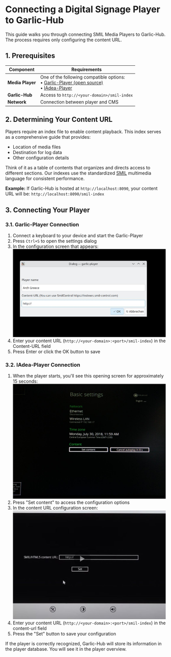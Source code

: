 # Connecting a Digital Signage Player to Garlic-Hub

This guide walks you through connecting SMIL Media Players to Garlic-Hub. The process requires only configuring the content URL.

## 1. Prerequisites

| Component | Requirements |
|-----------|--------------|
| **Media Player** | One of the following compatible options:<br>• [Garlic-Player (open source)](https://garlic-signage.com/garlic-player/downloads)<br>• [IAdea-Player](https://iadea.com) |
| **Garlic-Hub** | Access to `http://<your-domain>/smil-index` |
| **Network** | Connection between player and CMS |

## 2. Determining Your Content URL

Players require an index file to enable content playback. This index serves as a comprehensive guide that provides:
- Location of media files
- Destination for log data
- Other configuration details

Think of it as a table of contents that organizes and directs access to different sections. Our indexes use the standardized [SMIL](https://www.w3.org/TR/SMIL3/) multimedia language for consistent performance.

**Example:**
If Garlic-Hub is hosted at `http://localhost:8090`, your content URL will be: `http://localhost:8090/smil-index`

## 3. Connecting Your Player

### 3.1. Garlic-Player Connection

1. Connect a keyboard to your device and start the Garlic-Player
2. Press `Ctrl+S` to open the settings dialog
3. In the configuration screen that appears:
   ![Garlic Player configuration screen](images/garlic-content-url.jpg)
4. Enter your content URL (`http://<your-domain>:<port>/smil-index`) in the Content-URL field
5. Press Enter or click the OK button to save

### 3.2. IAdea-Player Connection

1. When the player starts, you'll see this opening screen for approximately 15 seconds:
   ![IAdea player startup screen](images/iadea-start-screen.jpg)
2. Press "Set content" to access the configuration options
3. In the content URL configuration screen:
   ![IAdea content URL configuration](images/iadea-content-url.jpg)
4. Enter your content URL (`http://<your-domain>:<port>/smil-index`) in the content-url field
5. Press the "Set" button to save your configuration

If the player is correctly recognized, Garlic-Hub will store its information in the player database. You will see it in the player overview. 
